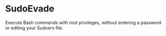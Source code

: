 # SudoEvade
Execute Bash commands with root privileges, without entering a password or editing your Sudoers file.
